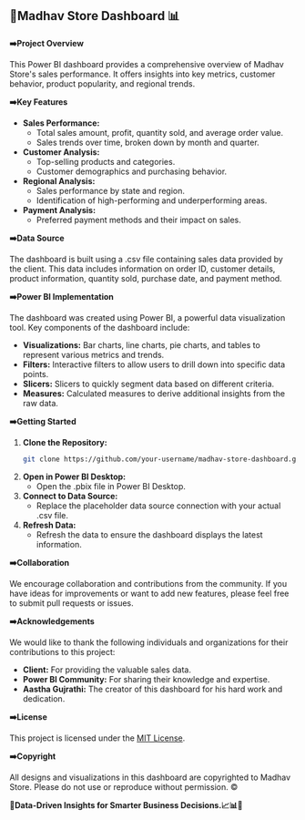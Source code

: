 ## 🏪Madhav Store Dashboard 📊

**➡️Project Overview**

This Power BI dashboard provides a comprehensive overview of Madhav Store's sales performance. It offers insights into key metrics, customer behavior, product popularity, and regional trends.

**➡️Key Features**

* **Sales Performance:**
  * Total sales amount, profit, quantity sold, and average order value.
  * Sales trends over time, broken down by month and quarter.
* **Customer Analysis:**
  * Top-selling products and categories.
  * Customer demographics and purchasing behavior.
* **Regional Analysis:**
  * Sales performance by state and region.
  * Identification of high-performing and underperforming areas.
* **Payment Analysis:**
  * Preferred payment methods and their impact on sales.

**➡️Data Source**

The dashboard is built using a .csv file containing sales data provided by the client. This data includes information on order ID, customer details, product information, quantity sold, purchase date, and payment method.

**➡️Power BI Implementation**

The dashboard was created using Power BI, a powerful data visualization tool. Key components of the dashboard include:

* **Visualizations:** Bar charts, line charts, pie charts, and tables to represent various metrics and trends.
* **Filters:** Interactive filters to allow users to drill down into specific data points.
* **Slicers:** Slicers to quickly segment data based on different criteria.
* **Measures:** Calculated measures to derive additional insights from the raw data.

**➡️Getting Started**

1. **Clone the Repository:**
   ```bash
   git clone https://github.com/your-username/madhav-store-dashboard.git
   ```
2. **Open in Power BI Desktop:**
   * Open the .pbix file in Power BI Desktop.
3. **Connect to Data Source:**
   * Replace the placeholder data source connection with your actual .csv file.
4. **Refresh Data:**
   * Refresh the data to ensure the dashboard displays the latest information.

**➡️Collaboration**

We encourage collaboration and contributions from the community. If you have ideas for improvements or want to add new features, please feel free to submit pull requests or issues.

**➡️Acknowledgements**

We would like to thank the following individuals and organizations for their contributions to this project:

* **Client:** For providing the valuable sales data.
* **Power BI Community:** For sharing their knowledge and expertise.
* **Aastha Gujrathi:** The creator of this dashboard for his hard work and dedication.

**➡️License**

This project is licensed under the [MIT License](https://opensource.org/licenses/MIT).

**➡️Copyright**

All designs and visualizations in this dashboard are copyrighted to Madhav Store. Please do not use or reproduce without permission. ©️

**📍Data-Driven Insights for Smarter Business Decisions.📈📊🚀**
